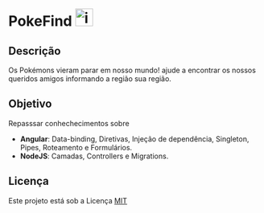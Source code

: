 # PokeFind <img alt="interface" width="35px" src="https://pngimg.com/uploads/pokeball/pokeball_PNG22.png" /> 

## Descrição
Os Pokémons vieram parar em nosso mundo! ajude a encontrar os nossos queridos amigos informando a região sua região.

## Objetivo
Repasssar conhechecimentos sobre
- **Angular**: Data-binding, Diretivas, Injeção de dependência, Singleton, Pipes, Roteamento e Formulários.  
- **NodeJS**: Camadas, Controllers e Migrations.

## Licença
Este projeto está sob a Licença [MIT](LICENSE)<br/> <br/>
